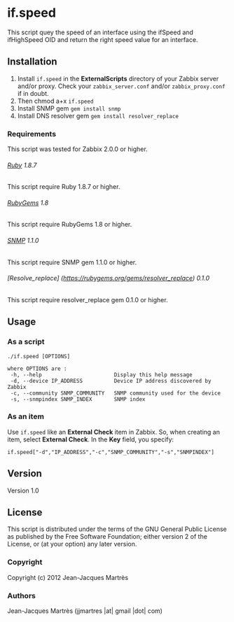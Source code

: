 if.speed
========

This script quey the speed of an interface using the ifSpeed and ifHighSpeed OID and return the right speed value for an interface.

Installation
------------

1. Install `if.speed` in the **ExternalScripts** directory of your Zabbix server and/or proxy. Check your `zabbix_server.conf` and/or `zabbix_proxy.conf` if in doubt.
2. Then chmod a+x `if.speed`
3. Install SNMP gem `gem install snmp`
4. Install DNS resolver gem `gem install resolver_replace`

### Requirements

This script was tested for Zabbix 2.0.0 or higher.

###### [Ruby](http://www.ruby-lang.org/en/downloads/) 1.8.7

This script require Ruby 1.8.7 or higher.

###### [RubyGems](http://rubygems.org) 1.8

This script require RubyGems 1.8 or higher.

###### [SNMP](http://rubygems.org/gems/snmp) 1.1.0

This script require SNMP gem 1.1.0 or higher.

###### [Resolve_replace] (https://rubygems.org/gems/resolver_replace) 0.1.0

This script require resolver_replace gem 0.1.0 or higher.

Usage
-----

### As a script
    ./if.speed [OPTIONS]

    where OPTIONS are :
     -h, --help                       Display this help message
     -d, --device IP_ADDRESS          Device IP address discovered by Zabbix
     -c, --community SNMP_COMMUNITY   SNMP community used for the device
     -s, --snmpindex SNMP_INDEX       SNMP index

### As an item
Use `if.speed` like an **External Check** item in Zabbix. So, when creating an item, select **External Check**.  In the **Key** field, you specify:

    if.speed["-d","IP_ADDRESS","-c","SNMP_COMMUNITY","-s","SNMPINDEX"]

Version
-------

Version 1.0

License
-------

This script is distributed under the terms of the GNU General Public License as published by the Free Software Foundation; either version 2 of the License, or (at your option) any later version.

### Copyright

  Copyright (c) 2012 Jean-Jacques Martrès

### Authors

  Jean-Jacques Martrès
  (jjmartres |at| gmail |dot| com)
